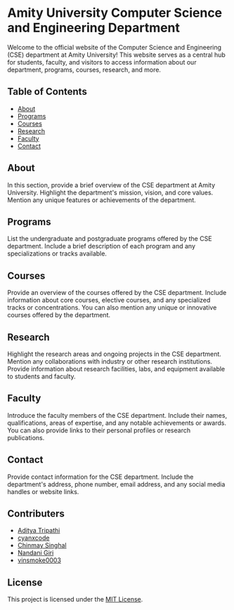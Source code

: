 # Amity University Computer Science and Engineering Department

Welcome to the official website of the Computer Science and Engineering (CSE) department at Amity University! This website serves as a central hub for students, faculty, and visitors to access information about our department, programs, courses, research, and more.

## Table of Contents

- [About](#about)
- [Programs](#programs)
- [Courses](#courses)
- [Research](#research)
- [Faculty](#faculty)
- [Contact](#contact)

## About

In this section, provide a brief overview of the CSE department at Amity University. Highlight the department's mission, vision, and core values. Mention any unique features or achievements of the department.

## Programs

List the undergraduate and postgraduate programs offered by the CSE department. Include a brief description of each program and any specializations or tracks available.

## Courses

Provide an overview of the courses offered by the CSE department. Include information about core courses, elective courses, and any specialized tracks or concentrations. You can also mention any unique or innovative courses offered by the department.

## Research

Highlight the research areas and ongoing projects in the CSE department. Mention any collaborations with industry or other research institutions. Provide information about research facilities, labs, and equipment available to students and faculty.

## Faculty

Introduce the faculty members of the CSE department. Include their names, qualifications, areas of expertise, and any notable achievements or awards. You can also provide links to their personal profiles or research publications.

## Contact

Provide contact information for the CSE department. Include the department's address, phone number, email address, and any social media handles or website links.

## Contributers

- [Aditya Tripathi](https://github.com/adityatrips)
- [cyanxcode](https://github.com/cyanxcode)
- [Chinmay Singhal](https://github.com/Chinmay-Singhal)
- [Nandani Giri](https://github.com/EzeeBee22)
- [vinsmoke0003](https://github.com/vinsmoke0003)

## License

This project is licensed under the [MIT License](LICENSE).
